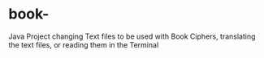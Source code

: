 # book-
Java Project changing Text files to be used with Book Ciphers, translating the text files, or reading them in the Terminal
